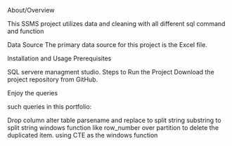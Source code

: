 About/Overview

This SSMS project utilizes data and cleaning with all different sql command and function

Data Source The primary data source for this project is the Excel file.

Installation and Usage Prerequisites

SQL servere managment studio. Steps to Run the Project Download the project repository from GitHub.


Enjoy the queries

such queries in this portfolio:

Drop column
alter table
parsename and replace to split string
substring to split string 
windows function like row_number over partition to delete the duplicated item.
using CTE as the windows function
